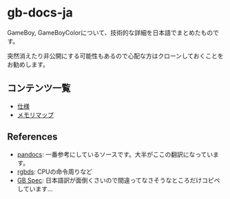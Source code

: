 # gb-docs-ja

GameBoy, GameBoyColorについて、技術的な詳細を日本語でまとめたものです。

突然消えたり非公開にする可能性もあるので心配な方はクローンしておくことをお勧めします。

## コンテンツ一覧

- [仕様](./spec.md)
- [メモリマップ](./memory.md)

## References

- [pandocs](https://gbdev.io/pandocs/): 一番参考にしているソースです。大半がここの翻訳になっています。
- [rgbds](https://rgbds.gbdev.io/docs/): CPUの命令周りなど
- [GB Spec](https://w.atwiki.jp/gbspec/): 日本語訳が面倒くさいので間違ってなさそうなところだけコピペしています...

